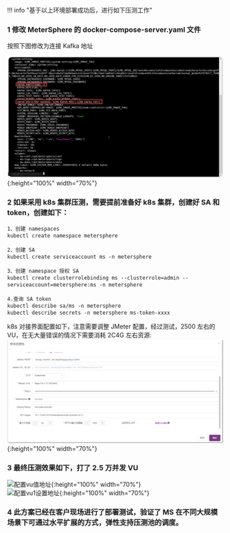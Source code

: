 !!! info "基于以上环境部署成功后，进行如下压测工作"

### 1 修改 MeterSphere 的 docker-compose-server.yaml 文件

按照下图修改为连接 Kafka 地址

![配置修改Kafka地址](../img/installation/dis_pressure/修改kafka地址.png){:height="100%" width="70%"} <br>

### 2 如果采用 k8s 集群压测，需要提前准备好 k8s 集群，创建好 SA 和 token，创建如下：

```
1、创建 namespaces
kubectl create namespace metersphere

2、创建 SA
kubectl create serviceaccount ms -n metersphere

3、创建 namespace 授权 SA
kubectl create clusterrolebinding ms --clusterrole=admin --serviceaccount=metersphere:ms -n metersphere

4.查询 SA token
kubectl describe sa/ms -n metersphere
kubectl describe secrets -n metersphere ms-token-xxxx
```

k8s 对接界面配置如下，注意需要调整 JMeter 配置，经过测试，2500 左右的 VU，在无大量错误的情况下需要消耗 2C4G 左右资源:<br>
![配置k8s设置地址](../img/installation/dis_pressure/k8s设置.png){:height="100%" width="70%"} <br>

### 3 最终压测效果如下，打了 2.5 万并发 VU
![配置vu值地址](../img/installation/dis_pressure/vu值.png){:height="100%" width="70%"} <br>
![配置vu1设置地址](../img/installation/dis_pressure/vu1.png){:height="100%" width="70%"} <br>

### 4 此方案已经在客户现场进行了部署测试，验证了 MS 在不同大规模场景下可通过水平扩展的方式，弹性支持压测池的调度。